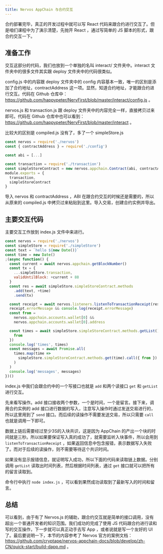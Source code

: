 ```yaml
---
title: Nervos AppChain 与合约交互
---
```


合约部署完毕，真正的开发过程中就可以写 React 代码来跟合约进行交互了。但是咱们课程中为了演示清楚，先抛开 React ，通过写简单的 JS 脚本的形式，跟合约交互一下。

## 准备工作

交互这部分的代码，我们也放到一个单独的名叫 interact/ 文件夹中。interact 文件夹中的很多文件其实跟 deploy 文件夹中的代码很类似。

config.js 中的内容跟 deploy 文件夹中的 config 内容基本一致，唯一的区别是添加了合约地址，contractAddress 这一项。显然，知道合约地址，才能跟合约进行交互。代码在 Github 仓库中：https://github.com/happypeter/NervFirst/blob/master/interact/config.js 。

nervos.js 和 transaction.js 跟 deploy 文件夹中的内容完全一样，直接拷贝过来即可。代码在 Github 仓库中也可以看到：https://github.com/happypeter/NervFirst/blob/master/interact 。

比较大的区别是 compiled.js 没有了，多了一个 simpleStore.js 

```js
const nervos = require('./nervos')
const { contractAddress } = require('./config')

const abi = [...]

const transaction = require('./transaction')
const simpleStoreContract = new nervos.appchain.Contract(abi, contractAddress)
module.exports = {
  transaction,
  simpleStoreContract
}
```

导入 nervos 和 contractAddress ，ABI 在跟合约交互的时候还是需要的，所以从原来的 compiled.js 中拷贝过来粘贴到这里。导入交易，创建合约实例并导出。


## 主要交互代码

主要交互工作放到 index.js 文件中来进行。

```js
const nervos = require('./nervos')
const simpleStore = require('./simpleStore')
const text = `hello ${new Date()}`
const time = new Date()
;(async function() {
  const current = await nervos.appchain.getBlockNumber()
  const tx = {
    ...simpleStore.transaction,
    validUntilBlock: +current + 88
  }
  const res = await simpleStore.simpleStoreContract.methods
    .add(text, +time)
    .send(tx)

  const receipt = await nervos.listeners.listenToTransactionReceipt(res.hash)
  receipt.errorMessage && console.log(receipt.errorMessage)
  const from =
    nervos.appchain.accounts.wallet[0] &&
    nervos.appchain.accounts.wallet[0].address

  const times = await simpleStore.simpleStoreContract.methods.getList().call({
    from
  })
  console.log('times', times)
  const messages = await Promise.all(
    times.map(time =>
      simpleStore.simpleStoreContract.methods.get(time).call({ from })
    )
  )
  console.log('messages', messages)
})()
```

index.js 中我们会跟合约中的一个写接口也就是 `add` 和两个读接口 `get` 和 `getList` 进行交互。

先来看写操作。add 接口接收两个参数，一个是时间，一个是留言。接下来，调用合约实例的 add 接口进行数据的写入，注意写入操作时通过发送交易进行的，所以这里用到了 `send` 接口。而后续的读操作不需要发送交易，所以只需要 `call` 也就是调用一下即可。

数据上链后需要经过至少3S的入块共识，这是因为 AppChain 的产出一个块的时间就是三秒。所以如果要保证写入真的成功了，就需要监听入块事件，所以会用到 `listenToTransactionReceipt` ，如果返回信息中包含报错，表示数据写入失败了。而对于后续的读操作，则不需要等待这个共识时间。

如果没有显示报错信息，就证明写入成功，所以下面的代码来读取链上数据。分别调用 `getList` 读取出时间列表，然后根据时间列表，通过 `get` 接口就可以把所有的留言读取到。

命令行中执行 `node index.js` ，可以看到果然成功读取到了最新写入的时间和留言。

## 总结

可以看到，由于有了 Nervos.js 的辅助，跟合约交互就是简单的接口调用，没有超出一个普通开发者的知识范围。我们成功的完成了使用 JS 代码跟合约进行读和写的交互操作，下一步就可以真正动手去写 App ，或者说就是写一个友好的 UI 了。最后要说明一下，本节的内容参考了 Nervos 官方的案例文档： https://github.com/cryptape/nervos-appchain-docs/blob/develop/zh-CN/quick-start/build-dapp.md 。
